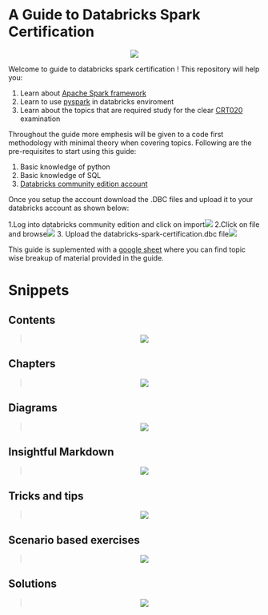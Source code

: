 # A Guide to Databricks Spark Certification


<p align="center">
  <img src="https://github.com/Realsid/databricks-spark-certification/blob/master/assets/db-logo.png">
</p>

Welcome to guide to databricks spark certification ! This repository will help you:
1. Learn about [Apache Spark framework](https://spark.apache.org/)
2. Learn to use [pyspark](https://spark.apache.org/docs/latest/api/python/index.html) in databricks enviroment 
3. Learn about the topics that are required study for the clear [CRT020](https://academy.databricks.com/category/certifications) examination

Throughout the guide more emphesis will be given to a code first methodology with minimal theory when covering topics. Following are the pre-requisites to start using this guide:

1. Basic knowledge of python
2. Basic knowledge of SQL
2. [Databricks community edition account](https://community.cloud.databricks.com/)

Once you setup the account download the .DBC files and upload it to your databricks account as shown below:

1.Log into databricks community edition and click on import![](https://github.com/Realsid/databricks-spark-certification/blob/master/assets/step1.png)
2.Click on file and browse![](https://github.com/Realsid/databricks-spark-certification/blob/master/assets/step2.png)
3. Upload the databricks-spark-certification.dbc file![](https://github.com/Realsid/databricks-spark-certification/blob/master/assets/step3.png)

This guide is suplemented with a [google sheet](https://docs.google.com/spreadsheets/d/1QOymDzCGG0LgzoFbSdwMPMEfysVwQs2oyTiIagSBSKM/edit?usp=sharing) where you can find topic wise breakup of material provided in the guide.

# Snippets

## Contents

><p align="center">
>  <img src="https://github.com/Realsid/databricks-spark-certification/blob/master/assets/contents.jpg">
></p>

## Chapters

><p align="center">
>  <img src="https://github.com/Realsid/databricks-spark-certification/blob/master/assets/chapter1_preview.jpg">
></p>

## Diagrams

><p align="center">
>  <img src="https://github.com/Realsid/databricks-spark-certification/blob/master/assets/diagrams.jpg">
></p>

## Insightful Markdown

><p align="center">
>  <img src="https://github.com/Realsid/databricks-spark-certification/blob/master/assets/insightful_markdown.JPG">
></p>

## Tricks and tips

><p align="center">
>  <img src="https://github.com/Realsid/databricks-spark-certification/blob/master/assets/experience.jpg">
></p>

## Scenario based exercises

><p align="center">
>  <img src="https://github.com/Realsid/databricks-spark-certification/blob/master/assets/scenario_based_excercise.JPG">
></p>

## Solutions

><p align="center">
>  <img src="https://github.com/Realsid/databricks-spark-certification/blob/master/assets/solutions.JPG">
></p>
